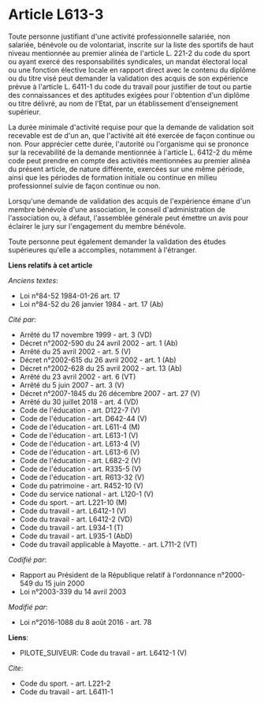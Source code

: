 # Article L613-3

Toute personne justifiant d'une activité professionnelle salariée, non salariée, bénévole ou de volontariat, inscrite sur la
liste des sportifs de haut niveau mentionnée au premier alinéa de l'article L. 221-2 du code du sport ou ayant exercé des
responsabilités syndicales, un mandat électoral local ou une fonction élective locale en rapport direct avec le contenu du
diplôme ou du titre visé peut demander la validation des acquis de son expérience prévue à l'article L. 6411-1 du code du
travail pour justifier de tout ou partie des connaissances et des aptitudes exigées pour l'obtention d'un diplôme ou titre
délivré, au nom de l'Etat, par un établissement d'enseignement supérieur. 

La durée minimale d'activité requise pour que la demande de validation soit recevable est de d'un an, que l'activité ait été
exercée de façon continue ou non. Pour apprécier cette durée, l'autorité ou l'organisme qui se prononce sur la recevabilité
de la demande mentionnée à l'article L. 6412-2 du même code peut prendre en compte des activités mentionnées au premier
alinéa du présent article, de nature différente, exercées sur une même période, ainsi que les périodes de formation initiale
ou continue en milieu professionnel suivie de façon continue ou non. 

Lorsqu'une demande de validation des acquis de l'expérience émane d'un membre bénévole d'une association, le conseil
d'administration de l'association ou, à défaut, l'assemblée générale peut émettre un avis pour éclairer le jury sur
l'engagement du membre bénévole. 

Toute personne peut également demander la validation des études supérieures qu'elle a accomplies, notamment à l'étranger.

**Liens relatifs à cet article**

_Anciens textes_:

  - Loi n°84-52 1984-01-26 art. 17
  - Loi n°84-52 du 26 janvier 1984 - art. 17 (Ab)

_Cité par_:

  - Arrêté du 17 novembre 1999 - art. 3 (VD)
  - Décret n°2002-590 du 24 avril 2002 - art. 1 (Ab)
  - Arrêté du 25 avril 2002 - art. 5 (V)
  - Décret n°2002-615 du 26 avril 2002 - art. 1 (Ab)
  - Décret n°2002-628 du 25 avril 2002 - art. 13 (Ab)
  - Arrêté du 23 avril 2002 - art. 6 (VT)
  - Arrêté du 5 juin 2007 - art. 3 (V)
  - Décret n°2007-1845 du 26 décembre 2007 - art. 27 (V)
  - Arrêté du 30 juillet 2018 - art. 4 (VD)
  - Code de l'éducation - art. D122-7 (V)
  - Code de l'éducation - art. D642-44 (V)
  - Code de l'éducation - art. L611-4 (M)
  - Code de l'éducation - art. L613-1 (V)
  - Code de l'éducation - art. L613-4 (V)
  - Code de l'éducation - art. L613-6 (V)
  - Code de l'éducation - art. L682-2 (V)
  - Code de l'éducation - art. R335-5 (V)
  - Code de l'éducation - art. R613-32 (V)
  - Code du patrimoine - art. R452-10 (V)
  - Code du service national - art. L120-1 (V)
  - Code du sport. - art. L221-10 (M)
  - Code du travail - art. L6412-1 (V)
  - Code du travail - art. L6412-2 (VD)
  - Code du travail - art. L934-1 (T)
  - Code du travail - art. L935-1 (AbD)
  - Code du travail applicable à Mayotte. - art. L711-2 (VT)

_Codifié par_:

  - Rapport au Président de la République relatif à l'ordonnance n°2000-549 du 15 juin 2000
  - Loi n°2003-339 du 14 avril 2003

_Modifié par_:

  - Loi n°2016-1088 du 8 août 2016 - art. 78

**Liens**:

  - PILOTE_SUIVEUR: Code du travail - art. L6412-1 (V)

_Cite_:

  - Code du sport. - art. L221-2
  - Code du travail - art. L6411-1
